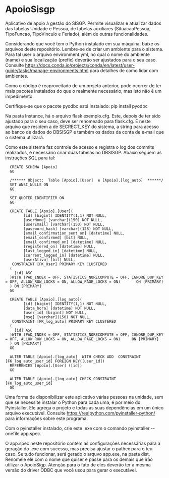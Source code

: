 # ApoioSisgp
Aplicativo de apoio à gestão do SISGP. Permite visualizar e atualizar dados das tabelas Unidade e Pessoa, de tabelas auxiliares (SituacaoPessoa, TipoFuncao, TipoVinculo e Feriado), além de outras funcionalidades.

Considerando que você tem o Python instalado em sua máquina, baixe os arquivos deste repositório. 
Lembre-se de criar um ambiente para o sistema. Para tal user o arquivo environment.yml, no qual o nome do ambiente (name) e sua localização (prefix) deverão ser ajustados para o seu caso. Consulte https://docs.conda.io/projects/conda/en/latest/user-guide/tasks/manage-environments.html para detalhes de como lidar com ambientes.

Como o código é reaproveitado de um projeto anterior, pode ocorrer de ter mais pacotes instalados do que o realmente necessário, mas isto não é um impedimento.

Certifique-se que o pacote pyodbc está instalado: pip install pyodbc

Na pasta Instance, há o arquivo flask exemplo.cfg. Este, depois de ter sido ajustado para o seu caso, deve ser renomeado para flask.cfg. É neste arquivo que residem a de SECRECT_KEY do sistema,
a string para acesso ao banco de dados do DBSISGP e também os dados da conta de e-mail que o sistema utilizará.

Como este sistema faz controle de acesso e registra o log dos commits realizados, é necessário criar duas tabelas no DBSISGP. Abaixo seguem as instruções SQL para tal:

      CREATE SCHEMA [Apoio]
      GO
      
      /****** Object:  Table [Apoio].[User]  e [Apoio].[log_auto]  ******/
      SET ANSI_NULLS ON
      GO
      
      SET QUOTED_IDENTIFIER ON
      GO
      
      CREATE TABLE [Apoio].[User](
            [id] [bigint] IDENTITY(1,1) NOT NULL,
            [userNome] [varchar](150) NOT NULL,
            [userEmail] [varchar](150) NOT NULL,
            [password_hash] [varchar](128) NOT NULL,
            [email_confirmation_sent_on] [datetime] NULL,
            [email_confirmed] [bit] NULL,
            [email_confirmed_on] [datetime] NULL,
            [registered_on] [datetime] NULL,
            [last_logged_in] [datetime] NULL,
            [current_logged_in] [datetime] NULL,
            [userAtivo] [bit] NULL,
       CONSTRAINT [PK_User] PRIMARY KEY CLUSTERED 
      (
      	[id] ASC
      )WITH (PAD_INDEX = OFF, STATISTICS_NORECOMPUTE = OFF, IGNORE_DUP_KEY = OFF, ALLOW_ROW_LOCKS = ON, ALLOW_PAGE_LOCKS = ON)       ON [PRIMARY]
      ) ON [PRIMARY]
      GO
      
      CREATE TABLE [Apoio].[log_auto](
            [id] [bigint] IDENTITY(1,1) NOT NULL,
            [data_hora] [datetime] NOT NULL,
            [user_id] [bigint] NOT NULL,
            [msg] [varchar](150) NOT NULL,
       CONSTRAINT [PK_log_auto] PRIMARY KEY CLUSTERED 
      (
      	[id] ASC
      )WITH (PAD_INDEX = OFF, STATISTICS_NORECOMPUTE = OFF, IGNORE_DUP_KEY = OFF, ALLOW_ROW_LOCKS = ON, ALLOW_PAGE_LOCKS = ON)     ON [PRIMARY]
      ) ON [PRIMARY]
      GO

      ALTER TABLE [Apoio].[log_auto]  WITH CHECK ADD  CONSTRAINT [FK_log_auto_user_id] FOREIGN KEY([user_id])
      REFERENCES [Apoio].[User] ([id])
      GO
      
      ALTER TABLE [Apoio].[log_auto] CHECK CONSTRAINT [FK_log_auto_user_id]
      GO

Uma forma de disponibilizar este aplicativo várias pessoas na unidade, sem que se necessite instalar o Python para cada uma, é por meio do Pyinstaller. Ele agrega o projeto e todas as suas dependências em um único arquivo executável. Consulte https://realpython.com/pyinstaller-python/
para informações sobre este programa. 

Com o pyinstaller instalado, crie este .exe com o comando pyinstaller --onefile app.spec.

O app.spec neste repositório contém as configurações necessárias para a geração do .exe com sucesso, mas precisa ajustar o pathex para o teu caso.
Se tudo funcionar, será gerado o arquvo app.exe, na pasta dist. Renomeie ele com o nome que quiser e passe para os demais que irão utilizar o ApoioSigp. 
Atenção para o fato de eles deverão ter a mesma versão do driver ODBC que você usou para gerar o executável.
